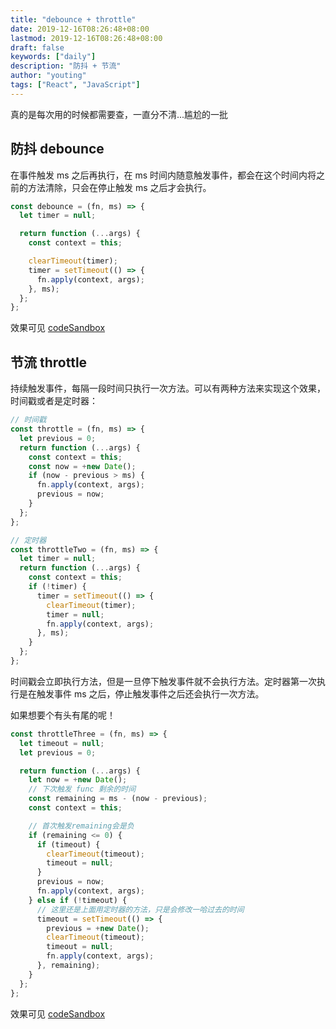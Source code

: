 ```yaml
---
title: "debounce + throttle"
date: 2019-12-16T08:26:48+08:00
lastmod: 2019-12-16T08:26:48+08:00
draft: false
keywords: ["daily"]
description: "防抖 + 节流"
author: "youting"
tags: ["React", "JavaScript"]
---
```


真的是每次用的时候都需要查，一直分不清...尴尬的一批

## 防抖 debounce

在事件触发 ms 之后再执行，在 ms 时间内随意触发事件，都会在这个时间内将之前的方法清除，只会在停止触发 ms 之后才会执行。

```js
const debounce = (fn, ms) => {
  let timer = null;

  return function (...args) {
    const context = this;

    clearTimeout(timer);
    timer = setTimeout(() => {
      fn.apply(context, args);
    }, ms);
  };
};
```

效果可见 [codeSandbox](https://codesandbox.io/s/debounce-v0cs7)

## 节流 throttle

持续触发事件，每隔一段时间只执行一次方法。可以有两种方法来实现这个效果，时间戳或者是定时器：

```js
// 时间戳
const throttle = (fn, ms) => {
  let previous = 0;
  return function (...args) {
    const context = this;
    const now = +new Date();
    if (now - previous > ms) {
      fn.apply(context, args);
      previous = now;
    }
  };
};

// 定时器
const throttleTwo = (fn, ms) => {
  let timer = null;
  return function (...args) {
    const context = this;
    if (!timer) {
      timer = setTimeout(() => {
        clearTimeout(timer);
        timer = null;
        fn.apply(context, args);
      }, ms);
    }
  };
};
```

时间戳会立即执行方法，但是一旦停下触发事件就不会执行方法。定时器第一次执行是在触发事件 ms 之后，停止触发事件之后还会执行一次方法。

如果想要个有头有尾的呢！

```js
const throttleThree = (fn, ms) => {
  let timeout = null;
  let previous = 0;

  return function (...args) {
    let now = +new Date();
    // 下次触发 func 剩余的时间
    const remaining = ms - (now - previous);
    const context = this;

    // 首次触发remaining会是负
    if (remaining <= 0) {
      if (timeout) {
        clearTimeout(timeout);
        timeout = null;
      }
      previous = now;
      fn.apply(context, args);
    } else if (!timeout) {
      // 这里还是上面用定时器的方法，只是会修改一哈过去的时间
      timeout = setTimeout(() => {
        previous = +new Date();
        clearTimeout(timeout);
        timeout = null;
        fn.apply(context, args);
      }, remaining);
    }
  };
};
```

效果可见 [codeSandbox](https://codesandbox.io/s/throttle-rby6f)
